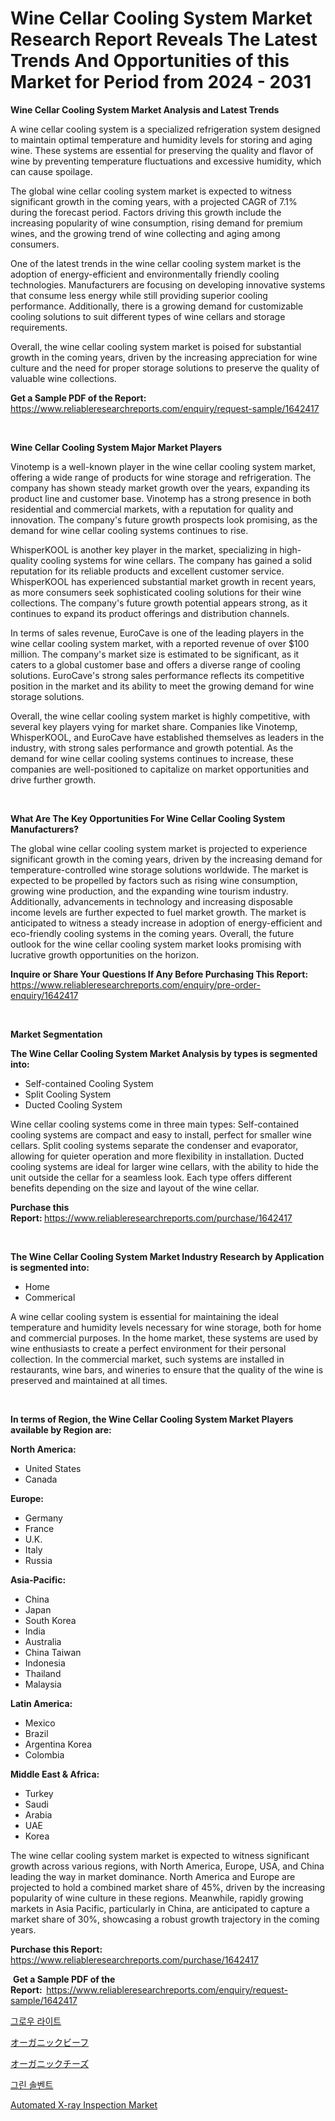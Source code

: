 <p><h1>Wine Cellar Cooling System Market Research Report Reveals The Latest Trends And Opportunities of this Market for Period from 2024 - 2031</h1></p><p><strong>Wine Cellar Cooling System Market Analysis and Latest Trends</strong></p>
<p><p>A wine cellar cooling system is a specialized refrigeration system designed to maintain optimal temperature and humidity levels for storing and aging wine. These systems are essential for preserving the quality and flavor of wine by preventing temperature fluctuations and excessive humidity, which can cause spoilage.</p><p>The global wine cellar cooling system market is expected to witness significant growth in the coming years, with a projected CAGR of 7.1% during the forecast period. Factors driving this growth include the increasing popularity of wine consumption, rising demand for premium wines, and the growing trend of wine collecting and aging among consumers.</p><p>One of the latest trends in the wine cellar cooling system market is the adoption of energy-efficient and environmentally friendly cooling technologies. Manufacturers are focusing on developing innovative systems that consume less energy while still providing superior cooling performance. Additionally, there is a growing demand for customizable cooling solutions to suit different types of wine cellars and storage requirements.</p><p>Overall, the wine cellar cooling system market is poised for substantial growth in the coming years, driven by the increasing appreciation for wine culture and the need for proper storage solutions to preserve the quality of valuable wine collections.</p></p>
<p><strong>Get a Sample PDF of the Report:&nbsp;</strong> <a href="https://www.reliableresearchreports.com/enquiry/request-sample/1642417">https://www.reliableresearchreports.com/enquiry/request-sample/1642417</a></p>
<p>&nbsp;</p>
<p><strong>Wine Cellar Cooling System Major Market Players</strong></p>
<p><p>Vinotemp is a well-known player in the wine cellar cooling system market, offering a wide range of products for wine storage and refrigeration. The company has shown steady market growth over the years, expanding its product line and customer base. Vinotemp has a strong presence in both residential and commercial markets, with a reputation for quality and innovation. The company's future growth prospects look promising, as the demand for wine cellar cooling systems continues to rise.</p><p>WhisperKOOL is another key player in the market, specializing in high-quality cooling systems for wine cellars. The company has gained a solid reputation for its reliable products and excellent customer service. WhisperKOOL has experienced substantial market growth in recent years, as more consumers seek sophisticated cooling solutions for their wine collections. The company's future growth potential appears strong, as it continues to expand its product offerings and distribution channels.</p><p>In terms of sales revenue, EuroCave is one of the leading players in the wine cellar cooling system market, with a reported revenue of over $100 million. The company's market size is estimated to be significant, as it caters to a global customer base and offers a diverse range of cooling solutions. EuroCave's strong sales performance reflects its competitive position in the market and its ability to meet the growing demand for wine storage solutions.</p><p>Overall, the wine cellar cooling system market is highly competitive, with several key players vying for market share. Companies like Vinotemp, WhisperKOOL, and EuroCave have established themselves as leaders in the industry, with strong sales performance and growth potential. As the demand for wine cellar cooling systems continues to increase, these companies are well-positioned to capitalize on market opportunities and drive further growth.</p></p>
<p>&nbsp;</p>
<p><strong>What Are The Key Opportunities For Wine Cellar Cooling System Manufacturers?</strong></p>
<p><p>The global wine cellar cooling system market is projected to experience significant growth in the coming years, driven by the increasing demand for temperature-controlled wine storage solutions worldwide. The market is expected to be propelled by factors such as rising wine consumption, growing wine production, and the expanding wine tourism industry. Additionally, advancements in technology and increasing disposable income levels are further expected to fuel market growth. The market is anticipated to witness a steady increase in adoption of energy-efficient and eco-friendly cooling systems in the coming years. Overall, the future outlook for the wine cellar cooling system market looks promising with lucrative growth opportunities on the horizon.</p></p>
<p><strong>Inquire or Share Your Questions If Any Before Purchasing This Report:</strong> <a href="https://www.reliableresearchreports.com/enquiry/pre-order-enquiry/1642417">https://www.reliableresearchreports.com/enquiry/pre-order-enquiry/1642417</a></p>
<p>&nbsp;</p>
<p><strong>Market Segmentation</strong></p>
<p><strong>The Wine Cellar Cooling System Market Analysis by types is segmented into:</strong></p>
<p><ul><li>Self-contained Cooling System</li><li>Split Cooling System</li><li>Ducted Cooling System</li></ul></p>
<p><p>Wine cellar cooling systems come in three main types: Self-contained cooling systems are compact and easy to install, perfect for smaller wine cellars. Split cooling systems separate the condenser and evaporator, allowing for quieter operation and more flexibility in installation. Ducted cooling systems are ideal for larger wine cellars, with the ability to hide the unit outside the cellar for a seamless look. Each type offers different benefits depending on the size and layout of the wine cellar.</p></p>
<p><strong>Purchase this Report:&nbsp;</strong><a href="https://www.reliableresearchreports.com/purchase/1642417">https://www.reliableresearchreports.com/purchase/1642417</a></p>
<p>&nbsp;</p>
<p><strong>The Wine Cellar Cooling System Market Industry Research by Application is segmented into:</strong></p>
<p><ul><li>Home</li><li>Commerical</li></ul></p>
<p><p>A wine cellar cooling system is essential for maintaining the ideal temperature and humidity levels necessary for wine storage, both for home and commercial purposes. In the home market, these systems are used by wine enthusiasts to create a perfect environment for their personal collection. In the commercial market, such systems are installed in restaurants, wine bars, and wineries to ensure that the quality of the wine is preserved and maintained at all times.</p></p>
<p>&nbsp;</p>
<p><strong>In terms of Region, the Wine Cellar Cooling System Market Players available by Region are:</strong></p>
<p>
    <p> <strong> North America: </strong>
        <ul>
            <li>United States</li>
            <li>Canada</li>
        </ul>
        </p> 
    <p> <strong> Europe: </strong>
        <ul>
            <li>Germany</li>
            <li>France</li>
            <li>U.K.</li>
            <li>Italy</li>
            <li>Russia</li>
        </ul>
        </p> 
    <p> <strong> Asia-Pacific: </strong>
        <ul>
            <li>China</li>
            <li>Japan</li>
            <li>South Korea</li>
            <li>India</li>
            <li>Australia</li>
            <li>China Taiwan</li>
            <li>Indonesia</li>
            <li>Thailand</li>
            <li>Malaysia</li>
        </ul>
        </p> 
    <p> <strong> Latin America: </strong>
        <ul>
            <li>Mexico</li>
            <li>Brazil</li>
            <li>Argentina Korea</li>
            <li>Colombia</li>
        </ul>
        </p> 
    <p> <strong> Middle East & Africa: </strong>
        <ul>
            <li>Turkey</li>
            <li>Saudi</li>
            <li>Arabia</li>
            <li>UAE</li>
            <li>Korea</li>
        </ul>
    </p>
    </p>
<p><p>The wine cellar cooling system market is expected to witness significant growth across various regions, with North America, Europe, USA, and China leading the way in market dominance. North America and Europe are projected to hold a combined market share of 45%, driven by the increasing popularity of wine culture in these regions. Meanwhile, rapidly growing markets in Asia Pacific, particularly in China, are anticipated to capture a market share of 30%, showcasing a robust growth trajectory in the coming years.</p></p>
<p><strong>Purchase this Report: </strong><a href="https://www.reliableresearchreports.com/purchase/1642417">https://www.reliableresearchreports.com/purchase/1642417</a></p>
<p>&nbsp;<strong>Get a Sample PDF of the Report:&nbsp;&nbsp;</strong><a href="https://www.reliableresearchreports.com/enquiry/request-sample/1642417">https://www.reliableresearchreports.com/enquiry/request-sample/1642417</a></p>
<p><strong></strong></p>
<p><p><a href="https://github.com/ZacharyScthmitt4465/Market-Research-Report-List-1/blob/main/73196255600.md">그로우 라이트</a></p><p><a href="https://github.com/ycmtqqhvk3273/Market-Research-Report-List-1/blob/main/25698276203.md">オーガニックビーフ</a></p><p><a href="https://github.com/mathieurico66/Market-Research-Report-List-1/blob/main/46031276204.md">オーガニックチーズ</a></p><p><a href="https://github.com/lkwggful07722/Market-Research-Report-List-1/blob/main/47688345599.md">그린 솔벤트</a></p><p><a href="https://issuu.com/reportprime-2/docs/automated-x-ray-inspection-market-size-2030.pptx">Automated X-ray Inspection Market</a></p></p>